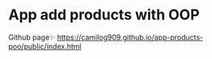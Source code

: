 # App add products with OOP

Github page✨ https://camilog909.github.io/app-products-poo/public/index.html
